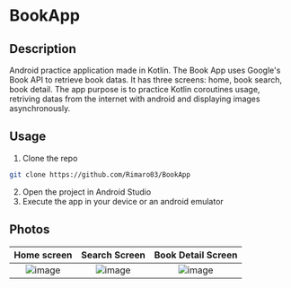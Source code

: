 # BookApp
## Description
Android practice application made in Kotlin. The Book App uses Google's Book API to retrieve book datas. It has three screens: home, book search, book detail. The app purpose is to practice Kotlin coroutines usage, retriving datas from the internet with android and displaying images asynchronously.
## Usage
1. Clone the repo
```bash
git clone https://github.com/Rimaro03/BookApp
```
2. Open the project in Android Studio
3. Execute the app in your device or an android emulator
## Photos


Home screen                |  Search Screen            |  Book Detail Screen
:-------------------------:|:-------------------------:|:-------------------------:
![image](https://github.com/user-attachments/assets/c959c9be-3fca-406f-bc3d-568675d37acb)  |   ![image](https://github.com/user-attachments/assets/0fcedae3-0e0b-4ba4-8196-298f06c29399) | ![image](https://github.com/user-attachments/assets/1aa4db13-a30d-43a5-a51f-448f7c04af5e)
